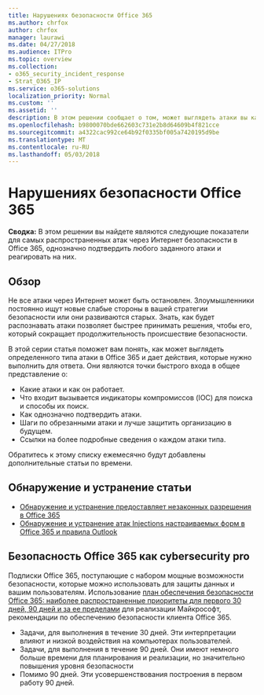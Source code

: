 ```yaml
---
title: Нарушениях безопасности Office 365
ms.author: chrfox
author: chrfox
manager: laurawi
ms.date: 04/27/2018
ms.audience: ITPro
ms.topic: overview
ms.collection:
- o365_security_incident_response
- Strat_O365_IP
ms.service: o365-solutions
localization_priority: Normal
ms.custom: ''
ms.assetid: ''
description: В этом решении сообщает о том, может выглядеть атаки вы какие наиболее распространенные через Интернет безопасности в Office 365 и реагировать на них
ms.openlocfilehash: b9800070bde662603c731e2b8d64609b4f821cce
ms.sourcegitcommit: a4322cac992ce64b92f0335bf005a7420195d9be
ms.translationtype: MT
ms.contentlocale: ru-RU
ms.lasthandoff: 05/03/2018
---
```

# <a name="office-365-security-incident-response"></a>Нарушениях безопасности Office 365

 **Сводка:** В этом решении вы найдете являются следующие показатели для самых распространенных атак через Интернет безопасности в Office 365, однозначно подтвердить любого заданного атаки и реагировать на них.
  
## <a name="overview"></a>Обзор
Не все атаки через Интернет может быть остановлен. Злоумышленники постоянно ищут новые слабые стороны в вашей стратегии безопасности или они развиваются старых. Знать, как будет распознавать атаки позволяет быстрее принимать решения, чтобы его, который сокращает продолжительность происшествие безопасности.

В этой серии статья поможет вам понять, как может выглядеть определенного типа атаки в Office 365 и дает действия, которые нужно выполнить для ответа. Они являются точки быстрого входа в общее представление о:
 
- Какие атаки и как он работает.
- Что входит вызывается индикаторы компромиссов (IOC) для поиска и способы их поиск.
- Как однозначно подтвердить атаки.
- Шаги по обрезанными атаки и лучше защитить организацию в будущем.
- Ссылки на более подробные сведения о каждом атаки типа.

Обратитесь к этому списку ежемесячно будут добавлены дополнительные статьи по времени.

## <a name="detect-and-remediate-articles"></a>Обнаружение и устранение статьи
- [Обнаружение и устранение предоставляет незаконных разрешения в Office 365](detect-and-remediate-illicit-consent-grants.md)
- [Обнаружение и устранение атак Injections настраиваемых форм в Office 365 и правила Outlook](detect-and-remediate-outlook-rules-forms-attack.md)
 
## <a name="secure-office-365-like-a-cybersecurity-pro"></a>Безопасность Office 365 как cybersecurity pro
Подписки Office 365, поступающие с набором мощные возможности безопасности, которые можно использовать для защиты данных и вашим пользователям.  Использование [план обеспечения безопасности Office 365: наиболее распространенные приоритеты для первого 30 дней, 90 дней и за ее пределами](https://support.office.com/en-us/article/Office-365-security-roadmap-Top-priorities-for-the-first-30-days-90-days-and-beyond-28c86a1c-e4dd-4aad-a2a6-c768a21cb352) для реализации Майкрософт, рекомендации по обеспечению безопасности клиента Office 365.
- Задачи, для выполнения в течение 30 дней.  Эти интерпретации влияют и низкой воздействия на компьютерах пользователей.
- Задачи, для выполнения в течение 90 дней. Они имеют немного больше времени для планирования и реализации, но значительно повышения уровня безопасности
- Помимо 90 дней. Эти усовершенствования построения в первом работу 90 дней.






